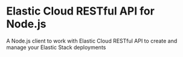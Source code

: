 
# Elastic Cloud RESTful API for Node.js

A Node.js client to work with Elastic Cloud RESTful API to create and manage your Elastic Stack deployments



